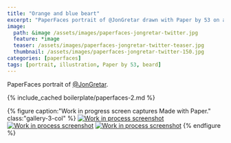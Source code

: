 ```yaml
---
title: "Orange and blue beart"
excerpt: "PaperFaces portrait of @JonGretar drawn with Paper by 53 on an iPad."
image: 
  path: &image /assets/images/paperfaces-jongretar-twitter.jpg 
  feature: *image
  teaser: /assets/images/paperfaces-jongretar-twitter-teaser.jpg
  thumbnail: /assets/images/paperfaces-jongretar-twitter-150.jpg
categories: [paperfaces]
tags: [portrait, illustration, Paper by 53, beard]
---
```


PaperFaces portrait of [@JonGretar](https://twitter.com/jongretar).

{% include_cached boilerplate/paperfaces-2.md %}

{% figure caption:"Work in progress screen captures Made with Paper." class:"gallery-3-col" %}
[![Work in process screenshot](/assets/images/paperfaces-jongretar-process-1-600.jpg)](/assets/images/paperfaces-jongretar-process-1-lg.jpg) [![Work in process screenshot](/assets/images/paperfaces-jongretar-process-2-600.jpg)](/assets/images/paperfaces-jongretar-process-2-lg.jpg) [![Work in process screenshot](/assets/images/paperfaces-jongretar-process-3-600.jpg)](/assets/images/paperfaces-jongretar-process-3-lg.jpg)
{% endfigure %}
